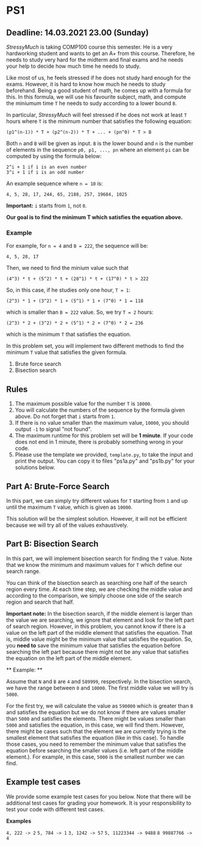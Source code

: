 # PS1

## Deadline: 14.03.2021 23.00 (Sunday)


*StressyMuch* is taking COMP100 course this semester. He is a very hardworking student and wants to get an A+ from this course. Therefore, he needs to study very hard for the midterm and final exams and he needs your help to decide how much time he needs to study.

Like most of us, he feels stressed if he does not study hard enough for the exams. However, it is hard to know how much he needs to study beforehand. Being a good student of math, he comes up with a formula for this. In this formula, we will use his favourite subject, math, and compute the miniumum time `T` he needs to sudy according to a lower bound `B`.

In particular, *StressyMuch* will feel stressed if he does not work at least `T` hours where `T` is the minimum number that satisfies the following equation:

`
(p1^(n-1)) * T + (p2^(n-2)) * T + ... + (pn^0) * T > B
`

Both `n` and `B` will be given as input. `B` is the lower bound and `n` is the number of elements in the sequence `p0, p1, ..., pn` where an element `pi` can be computed by using the formula below:

```
2^i + 1 if i is an even number
3^i + 1 if i is an odd number
```

An example sequence where `n = 10` is:

`4, 5, 28, 17, 244, 65, 2188, 257, 19684, 1025`

**Important:** `i` starts from `1`, not `0`.

**Our goal is to find the minimum T which satisfies the equation above.**


### Example 

For example, for `n = 4` and `B = 222`, the sequence will be:

`
4, 5, 28, 17
`

Then, we need to find the minium value such that

`(4^3) * t + (5^2) * t + (28^1) * t + (17^0) * t > 222`


So, in this case, if he studies only one hour, `T = 1`:

`(2^3) * 1 + (3^2) * 1 + (5^1) * 1 + (7^0) * 1 = 118` 

which is smaller than `B = 222` value. So, we try `T = 2` hours:

`(2^3) * 2 + (3^2) * 2 + (5^1) * 2 + (7^0) * 2 = 236` 

which is the minimum `T` that satisfies the equation.


In this problem set, you will implement two different methods to find the minimum `T` value that satisfies the given formula.

1. Brute force search
2. Bisection search

## Rules

1. The maximum possible value for the number `T` is `10000`.
2. You will calculate the numbers of the sequence by the formula given above. Do not forget that `i` starts from `1`.
4. If there is no value smaller than the maximum value, `10000`, you should output `-1` to signal "not found". 
3. The maximum runtime for this problem set will be **1 minute**. If your code does not end in 1 minute, there is probably something wrong in your code.
5. Please use the template we provided, `template.py`, to take the input and print the output. You can copy it to files "ps1a.py" and "ps1b.py" for your solutions below.

## Part A: Brute-Force Search

In this part, we can simply try different values for `T` starting from `1` and up until the maximum `T` value, which is given as `10000`. 

This solution will be the simplest solution. However, it will not be efficient because we will try all of the values exhaustively.


## Part B: Bisection Search

In this part, we will implement bisection search for finding the `T` value. Note that we know the minimum and maximum values for `T` which define our search range. 

You can think of the bisection search as searching one half of the search region every time. At each time step, we are checking the middle value and according to the comparison, we simply choose one side of the search region and search that half.

**Important note:** In the bisection search, if the middle element is larger than the value we are searching, we ignore that element and look for the left part of search region. However, in this problem, you cannot know if there is a value on the left part of the middle element that satisfies the equation. That is, middle value might be the minimum value that satisfies the equation. So, you **need to** save the minimum value that satisfies the equation before searching the left part because there might not be any value that satisfies the equation on the left part of the middle element.

** Example: **

Assume that `N` and `B` are `4` and `589999`, respectively.
In the bisection search, we have the range between `0` and `10000`. The first middle value we will try is `5000`. 

For the first try, we will calculate the value as `590000` which is greater than `B` and satisfies the equation but we do not know if there are values smaller than `5000` and satisfies the elements. There might be values smaller than `5000` and satisfies the equation, in this case, we will find them. However, there might be cases such that the element we are currently trying is the smallest element that satisfies the equation (like in this case). To handle those cases, you need to remember the minimum value that satisfies the equation before searching the smaller values (i.e. left part of the middle element.). For example, in this case, `5000` is the smallest number we can find.


## Example test cases

We provide some example test cases for you below. Note that there will be additional test cases for grading your homework. It is your responsibility to test your code with different test cases.

**Examples**

`4, 222 -> 2`
`5, 784 -> 1`
`3, 1242 -> 57`
`5, 11223344 -> 9488`
`8 99887766 -> 4` 

